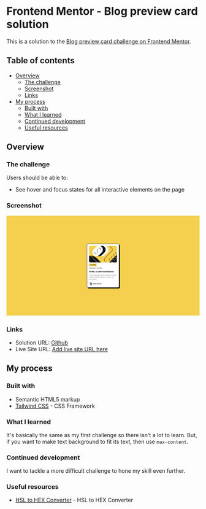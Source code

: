 # Frontend Mentor - Blog preview card solution

This is a solution to the [Blog preview card challenge on Frontend Mentor](https://www.frontendmentor.io/challenges/blog-preview-card-ckPaj01IcS).

## Table of contents

- [Overview](#overview)
  - [The challenge](#the-challenge)
  - [Screenshot](#screenshot)
  - [Links](#links)
- [My process](#my-process)
  - [Built with](#built-with)
  - [What I learned](#what-i-learned)
  - [Continued development](#continued-development)
  - [Useful resources](#useful-resources)


## Overview

### The challenge

Users should be able to:

- See hover and focus states for all interactive elements on the page

### Screenshot

![](./screenshot.png)

### Links

- Solution URL: [Github](https://github.com/Nipaaaa1/blog-preview-card)
- Live Site URL: [Add live site URL here](https://your-live-site-url.com)

## My process

### Built with

- Semantic HTML5 markup
- [Tailwind CSS](https://tailwindcss.com) - CSS Framework

### What I learned

It's basically the same as my first challenge so there isn't a lot to learn. But, if you want to make text background to fit its text, then use `max-content`.
### Continued development

I want to tackle a more difficult challenge to hone my skill even further.

### Useful resources

- [HSL to HEX Converter](https://htmlcolors.com/hsl-to-hex) - HSL to HEX Converter